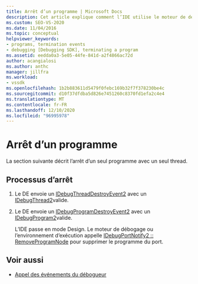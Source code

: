 ```yaml
---
title: Arrêt d’un programme | Microsoft Docs
description: Cet article explique comment l’IDE utilise le moteur de débogage pour mettre fin à un seul programme avec un seul thread.
ms.custom: SEO-VS-2020
ms.date: 11/04/2016
ms.topic: conceptual
helpviewer_keywords:
- programs, termination events
- debugging [Debugging SDK], terminating a program
ms.assetid: eedda0a3-5e05-44fe-841d-a2f4866ac72d
author: acangialosi
ms.author: anthc
manager: jillfra
ms.workload:
- vssdk
ms.openlocfilehash: 1b2b883611d5479f0febc169b32f7f378230be4c
ms.sourcegitcommit: d10f37dfdba5d826e7451260c8370fd1efa2c4e4
ms.translationtype: MT
ms.contentlocale: fr-FR
ms.lasthandoff: 12/10/2020
ms.locfileid: "96995978"
---
```

# <a name="terminating-a-program"></a>Arrêt d’un programme
La section suivante décrit l’arrêt d’un seul programme avec un seul thread.

## <a name="termination-process"></a>Processus d’arrêt

1. Le DE envoie un [IDebugThreadDestroyEvent2](../../extensibility/debugger/reference/idebugthreaddestroyevent2.md) avec un [IDebugThread2](../../extensibility/debugger/reference/idebugthread2.md)valide.

2. Le DE envoie un [IDebugProgramDestroyEvent2](../../extensibility/debugger/reference/idebugprogramdestroyevent2.md) avec un [IDebugProgram2](../../extensibility/debugger/reference/idebugprogram2.md)valide.

   L’IDE passe en mode Design. Le moteur de débogage ou l’environnement d’exécution appelle [IDebugPortNotify2 :: RemoveProgramNode](../../extensibility/debugger/reference/idebugportnotify2-removeprogramnode.md) pour supprimer le programme du port.

## <a name="see-also"></a>Voir aussi
- [Appel des événements du débogueur](../../extensibility/debugger/calling-debugger-events.md)
